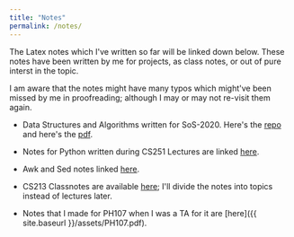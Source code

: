 ```yaml
---
title: "Notes"
permalink: /notes/
---
```


The Latex notes which I've written so far will be linked down below. These notes have been written by me for projects, as class notes, or out of pure interst in the topic.

I am aware that the notes might have many typos which might've been missed by me in proofreading; although I may or may not re-visit them again.

- Data Structures and Algorithms written for SoS-2020. Here's the [repo](https://github.com/AkashCherukuri/Data-Structures-and-Algorithms) and here's the [pdf](https://github.com/AkashCherukuri/Data-Structures-and-Algorithms/blob/master/SoS_Report.pdf). 

- Notes for Python written during CS251 Lectures are linked [here](https://AkashCherukuri.github.io/notes/cs251py).

- Awk and Sed notes linked [here](https://AkashCherukuri.github.io/notes/cs251a_bash).

- CS213 Classnotes are available [here](https://AkashCherukuri.github.io/notes/cs213cn); I'll divide the notes into topics instead of lectures later.
- Notes that I made for PH107 when I was a TA for it are [here]({{ site.baseurl }}/assets/PH107.pdf).